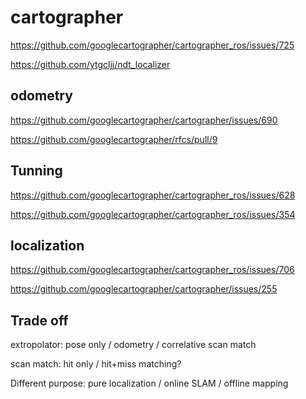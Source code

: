 
# cartographer

https://github.com/googlecartographer/cartographer_ros/issues/725

https://github.com/ytgcljj/ndt_localizer

## odometry

https://github.com/googlecartographer/cartographer/issues/690

https://github.com/googlecartographer/rfcs/pull/9

## Tunning

https://github.com/googlecartographer/cartographer_ros/issues/628

https://github.com/googlecartographer/cartographer_ros/issues/354

## localization

https://github.com/googlecartographer/cartographer_ros/issues/706

https://github.com/googlecartographer/cartographer/issues/255


## Trade off

extropolator: pose only / odometry / correlative scan match

scan match: hit only / hit+miss matching?

Different purpose: pure localization / online SLAM / offline mapping
